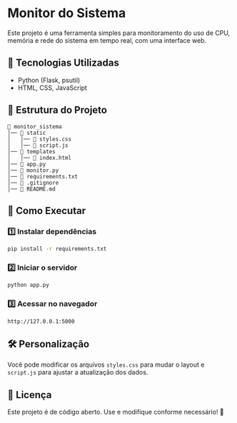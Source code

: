 # Monitor do Sistema

Este projeto é uma ferramenta simples para monitoramento do uso de CPU, memória e rede do sistema em tempo real, com uma interface web.

## 📌 Tecnologias Utilizadas
- Python (Flask, psutil)
- HTML, CSS, JavaScript

## 📂 Estrutura do Projeto
```
📁 monitor_sistema
│── 📁 static
│   │── 📄 styles.css
│   │── 📄 script.js
│── 📁 templates
│   │── 📄 index.html
│── 📄 app.py
│── 📄 monitor.py
│── 📄 requirements.txt
│── 📄 .gitignore
│── 📄 README.md
```

## 🚀 Como Executar
### 1️⃣ Instalar dependências
```bash
pip install -r requirements.txt
```

### 2️⃣ Iniciar o servidor
```bash
python app.py
```

### 3️⃣ Acessar no navegador
```
http://127.0.0.1:5000
```

## 🛠️ Personalização
Você pode modificar os arquivos `styles.css` para mudar o layout e `script.js` para ajustar a atualização dos dados.

## 📜 Licença
Este projeto é de código aberto. Use e modifique conforme necessário! 🎉
